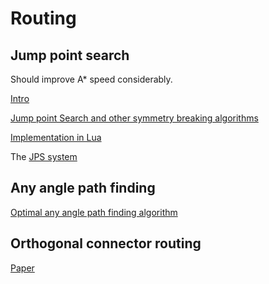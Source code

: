 # Routing

## Jump point search
Should improve A* speed considerably.

[Intro](http://harablog.wordpress.com/2011/09/07/jump-point-search/)

[Jump point Search and other symmetry breaking algorithms](http://users.cecs.anu.edu.au/~dharabor/data/papers/harabor-aigamedev12.pdf)

[Implementation in Lua](https://github.com/Yonaba/Jumper/blob/master/jumper/search/jps.lua)

The [JPS system](http://users.cecs.anu.edu.au/~dharabor/data/papers/harabor-grastien-socs12.pdf)

## Any angle path finding

[Optimal any angle path finding algorithm](http://users.cecs.anu.edu.au/~dharabor/data/papers/harabor-grastien-icaps13.pdf)

## Orthogonal connector routing

[Paper](http://ww2.cs.mu.oz.au/~pjs/papers/gd09.pdf)
